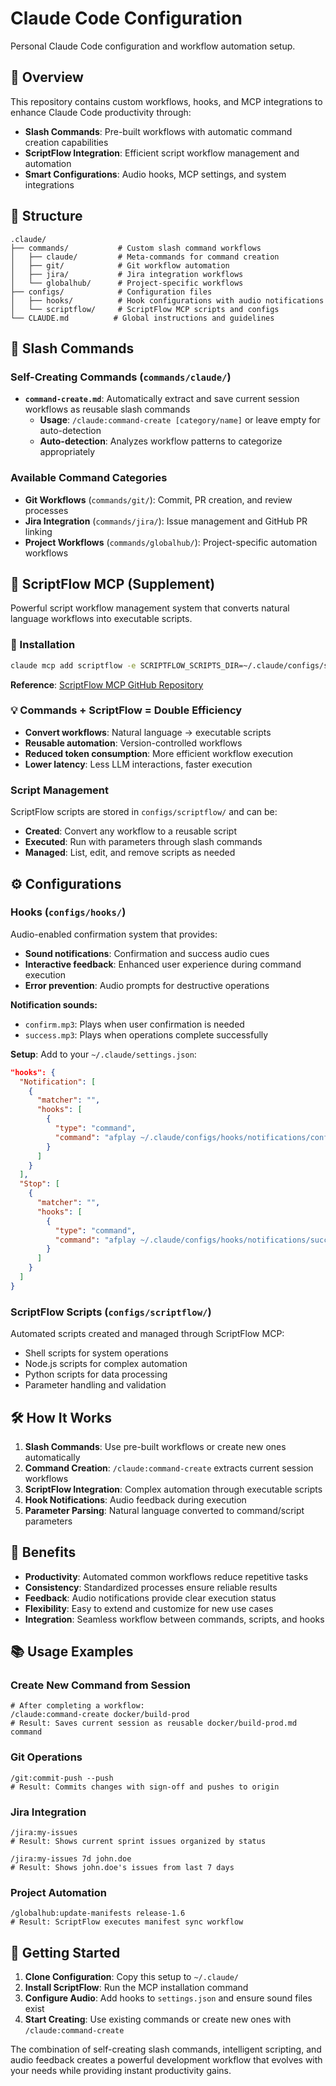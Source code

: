 # Claude Code Configuration

Personal Claude Code configuration and workflow automation setup.

## 🚀 Overview

This repository contains custom workflows, hooks, and MCP integrations to enhance Claude Code productivity through:

- **Slash Commands**: Pre-built workflows with automatic command creation capabilities
- **ScriptFlow Integration**: Efficient script workflow management and automation
- **Smart Configurations**: Audio hooks, MCP settings, and system integrations

## 📁 Structure

```text
.claude/
├── commands/           # Custom slash command workflows
│   ├── claude/         # Meta-commands for command creation
│   ├── git/            # Git workflow automation
│   ├── jira/           # Jira integration workflows
│   └── globalhub/      # Project-specific workflows
├── configs/            # Configuration files
│   ├── hooks/          # Hook configurations with audio notifications
│   └── scriptflow/     # ScriptFlow MCP scripts and configs
└── CLAUDE.md          # Global instructions and guidelines
```

## 🔧 Slash Commands

### Self-Creating Commands (`commands/claude/`)

- **`command-create.md`**: Automatically extract and save current session workflows as reusable slash commands
  - **Usage**: `/claude:command-create [category/name]` or leave empty for auto-detection
  - **Auto-detection**: Analyzes workflow patterns to categorize appropriately

### Available Command Categories

- **Git Workflows** (`commands/git/`): Commit, PR creation, and review processes
- **Jira Integration** (`commands/jira/`): Issue management and GitHub PR linking
- **Project Workflows** (`commands/globalhub/`): Project-specific automation workflows

## 📜 ScriptFlow MCP (Supplement)

Powerful script workflow management system that converts natural language workflows into executable scripts.

### 🔧 Installation

```bash
claude mcp add scriptflow -e SCRIPTFLOW_SCRIPTS_DIR=~/.claude/configs/scriptflow -- npx -y scriptflow-mcp
```

**Reference**: [ScriptFlow MCP GitHub Repository](https://github.com/yanmxa/scriptflow-mcp)

### 💡 Commands + ScriptFlow = Double Efficiency

- **Convert workflows**: Natural language → executable scripts
- **Reusable automation**: Version-controlled workflows
- **Reduced token consumption**: More efficient workflow execution
- **Lower latency**: Less LLM interactions, faster execution

### Script Management

ScriptFlow scripts are stored in `configs/scriptflow/` and can be:
- **Created**: Convert any workflow to a reusable script
- **Executed**: Run with parameters through slash commands
- **Managed**: List, edit, and remove scripts as needed

## ⚙️ Configurations

### Hooks (`configs/hooks/`)

Audio-enabled confirmation system that provides:

- **Sound notifications**: Confirmation and success audio cues
- **Interactive feedback**: Enhanced user experience during command execution
- **Error prevention**: Audio prompts for destructive operations

**Notification sounds:**

- `confirm.mp3`: Plays when user confirmation is needed
- `success.mp3`: Plays when operations complete successfully

**Setup**: Add to your `~/.claude/settings.json`:

```json
"hooks": {
  "Notification": [
    {
      "matcher": "",
      "hooks": [
        {
          "type": "command",
          "command": "afplay ~/.claude/configs/hooks/notifications/confirm.mp3"
        }
      ]
    }
  ],
  "Stop": [
    {
      "matcher": "",
      "hooks": [
        {
          "type": "command",
          "command": "afplay ~/.claude/configs/hooks/notifications/success.mp3"
        }
      ]
    }
  ]
}
```

### ScriptFlow Scripts (`configs/scriptflow/`)

Automated scripts created and managed through ScriptFlow MCP:
- Shell scripts for system operations
- Node.js scripts for complex automation
- Python scripts for data processing
- Parameter handling and validation

## 🛠 How It Works

1. **Slash Commands**: Use pre-built workflows or create new ones automatically
2. **Command Creation**: `/claude:command-create` extracts current session workflows
3. **ScriptFlow Integration**: Complex automation through executable scripts
4. **Hook Notifications**: Audio feedback during execution
5. **Parameter Parsing**: Natural language converted to command/script parameters

## 🎯 Benefits

- **Productivity**: Automated common workflows reduce repetitive tasks
- **Consistency**: Standardized processes ensure reliable results
- **Feedback**: Audio notifications provide clear execution status
- **Flexibility**: Easy to extend and customize for new use cases
- **Integration**: Seamless workflow between commands, scripts, and hooks

## 📚 Usage Examples

### Create New Command from Session

```text
# After completing a workflow:
/claude:command-create docker/build-prod
# Result: Saves current session as reusable docker/build-prod.md command
```

### Git Operations

```text
/git:commit-push --push
# Result: Commits changes with sign-off and pushes to origin
```

### Jira Integration

```text
/jira:my-issues
# Result: Shows current sprint issues organized by status

/jira:my-issues 7d john.doe
# Result: Shows john.doe's issues from last 7 days
```

### Project Automation

```text
/globalhub:update-manifests release-1.6
# Result: ScriptFlow executes manifest sync workflow
```

## 🚀 Getting Started

1. **Clone Configuration**: Copy this setup to `~/.claude/`
2. **Install ScriptFlow**: Run the MCP installation command
3. **Configure Audio**: Add hooks to `settings.json` and ensure sound files exist
4. **Start Creating**: Use existing commands or create new ones with `/claude:command-create`

The combination of self-creating slash commands, intelligent scripting, and audio feedback creates a powerful development workflow that evolves with your needs while providing instant productivity gains.
